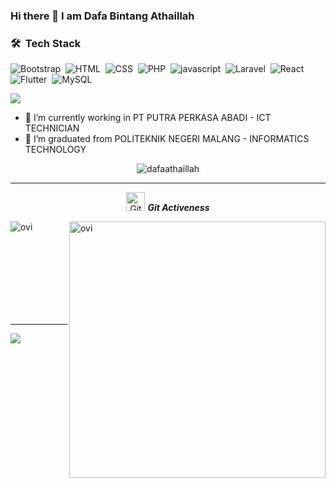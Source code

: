 ### Hi there 👋 I am Dafa Bintang Athaillah

### 🛠 &nbsp;Tech Stack

![Bootstrap](https://img.shields.io/badge/-Bootstrap-05122A?style=flat&logo=bootstrap&logoColor=563D7C)&nbsp;
![HTML](https://img.shields.io/badge/-HTML-05122A?style=flat&logo=HTML5)&nbsp;
![CSS](https://img.shields.io/badge/-CSS-05122A?style=flat&logo=CSS3&logoColor=1572B6)&nbsp;
![PHP](https://img.shields.io/badge/-PHP-05122A?style=flat&logo=PHP)&nbsp;
![javascript](https://img.shields.io/badge/-javascript-05122A?style=flat&logo=javascript)&nbsp;
![Laravel](https://img.shields.io/badge/-Laravel-05122A?style=flat&logo=laravel)&nbsp;
![React](https://img.shields.io/badge/-React-05122A?style=flat&logo=React)&nbsp;
![Flutter](https://img.shields.io/badge/-Flutter-05122A?style=flat&logo=Flutter)&nbsp;
![MySQL](https://img.shields.io/badge/-MySQL-05122A?style=flat&logo=MySQL)&nbsp;


![](https://komarev.com/ghpvc/?username=dafaathaillah&color=dc143c)
<!--
*dafaathaillah/dafaathaillah* is a ✨ special ✨ repository because its `README.md` (this file) appears on your GitHub profile.

Here are some ideas to get you started:

- 🔭 I’m currently working on ...
- 🌱 I’m currently learning ...
- 👯 I’m looking to collaborate on ...
- 🤔 I’m looking for help with ...
- 💬 Ask me about ...
- 📫 How to reach me: ...
- 😄 Pronouns: ...
- ⚡ Fun fact: ...
--> 
- 🔭 I’m currently working in PT PUTRA PERKASA ABADI - ICT TECHNICIAN
- 🌱 I’m graduated from POLITEKNIK NEGERI MALANG - INFORMATICS TECHNOLOGY

<p align="center"><img src="https://github-readme-streak-stats.herokuapp.com/?user=dafaathaillah&theme=algolia" alt="dafaathaillah"  /></p>

<hr>
<p align="center">
 <img src="https://media.giphy.com/media/W5eoZHPpUx9sapR0eu/giphy.gif" width="30px" alt="Git"/>&nbsp;<i><b>Git Activeness</b></i></p>
 
<p><img align="left" src="https://github-readme-stats.vercel.app/api/top-langs?username=dafaathaillah&show_icons=true&locale=en&layout=compact&theme=chartreuse-dark" alt="ovi" /></p>
<p>&nbsp;<img align="right" src="https://github-readme-stats.vercel.app/api?username=dafaathaillah&show_icons=true&locale=en&theme=chartreuse-dark" alt="ovi" width="410" /></p>
<br><br><br><br><br>

<br>
<br>
<hr>
<p align="left">
<a href="mailto:dafaathaillah@gmail.com"><img src="https://img.shields.io/badge/-dafabintang76@gmail.com-D14836?style=flat&logo=Gmail&logoColor=white"/></a>
</p>
